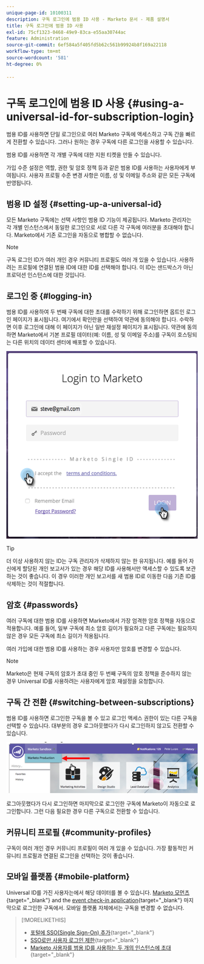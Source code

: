 ```yaml
---
unique-page-id: 10100311
description: 구독 로그인에 범용 ID 사용 - Marketo 문서 - 제품 설명서
title: 구독 로그인에 범용 ID 사용
exl-id: 75cf1323-0468-49e9-83ca-e55aa30744ac
feature: Administration
source-git-commit: 6ef584a5f405fd5b62c561b99924b8f169a22118
workflow-type: tm+mt
source-wordcount: '581'
ht-degree: 0%

---
```


# 구독 로그인에 범용 ID 사용 {#using-a-universal-id-for-subscription-login}

범용 ID를 사용하면 단일 로그인으로 여러 Marketo 구독에 액세스하고 구독 간을 빠르게 전환할 수 있습니다. 그러나 원하는 경우 구독에 다른 로그인을 사용할 수 있습니다.

범용 ID를 사용하면 각 개별 구독에 대한 지원 티켓을 만들 수 있습니다.

가입 수준 설정은 역할, 권한 및 암호 정책 등과 같은 범용 ID를 사용하는 사용자에게 부여됩니다. 사용자 프로필 수준 변경 사항은 이름, 성 및 이메일 주소와 같은 모든 구독에 반영됩니다.

## 범용 ID 설정 {#setting-up-a-universal-id}

모든 Marketo 구독에는 선택 사항인 범용 ID 기능이 제공됩니다. Marketo 관리자는 각 개별 인스턴스에서 동일한 로그인으로 서로 다른 각 구독에 여러분을 초대해야 합니다. Marketo에서 기존 로그인을 자동으로 병합할 수 없습니다.

>[!NOTE]
>
>구독 로그인 ID가 여러 개인 경우 커뮤니티 프로필도 여러 개 있을 수 있습니다. 사용하려는 프로필에 연결된 범용 ID에 대한 ID를 선택해야 합니다. 이 ID는 샌드박스가 아닌 프로덕션 인스턴스에 대한 것입니다.

## 로그인 중 {#logging-in}

범용 ID를 사용하여 두 번째 구독에 대한 초대를 수락하기 위해 로그인하면 옵트인 로그인 페이지가 표시됩니다. 여기에서 확인란을 선택하여 약관에 동의해야 합니다. 수락하면 이후 로그인에 대해 이 페이지가 아닌 일반 재설정 페이지가 표시됩니다. 약관에 동의하면 Marketo에서 기본 프로필 데이터(예: 이름, 성 및 이메일 주소)를 구독이 호스팅되는 다른 위치의 데이터 센터에 배포할 수 있습니다.

![](assets/new-login-reduced-hands-name.png)

>[!TIP]
>
>더 이상 사용하지 않는 ID는 구독 관리자가 삭제하지 않는 한 유지됩니다. 예를 들어 자신에게 할당된 개인 보고서가 있는 경우 해당 ID를 사용해서만 액세스할 수 있도록 보관하는 것이 좋습니다. 이 경우 이러한 개인 보고서를 새 범용 ID로 이동한 다음 기존 ID를 삭제하는 것이 적절합니다.

## 암호 {#passwords}

여러 구독에 대한 범용 ID를 사용하면 Marketo에서 가장 엄격한 암호 정책을 자동으로 적용합니다. 예를 들어, 일부 구독에 최소 암호 길이가 필요하고 다른 구독에는 필요하지 않은 경우 모든 구독에 최소 길이가 적용됩니다.

여러 가입에 대한 범용 ID를 사용하는 경우 사용자만 암호를 변경할 수 있습니다.

>[!NOTE]
>
>Marketo은 현재 구독의 암호가 초대 중인 두 번째 구독의 암호 정책을 준수하지 않는 경우 Universal ID를 사용하려는 사용자에게 암호 재설정을 요청합니다.

## 구독 간 전환 {#switching-between-subscriptions}

범용 ID를 사용하면 로그인한 구독을 볼 수 있고 로그인 액세스 권한이 있는 다른 구독을 선택할 수 있습니다. 대부분의 경우 로그아웃했다가 다시 로그인하지 않고도 전환할 수 있습니다.

![](assets/image2016-11-3-15-3a10-3a16.png)

로그아웃했다가 다시 로그인하면 마지막으로 로그인한 구독에 Marketo이 자동으로 로그인합니다. 그런 다음 필요한 경우 다른 구독으로 전환할 수 있습니다.

## 커뮤니티 프로필 {#community-profiles}

구독이 여러 개인 경우 커뮤니티 프로필이 여러 개 있을 수 있습니다. 가장 활동적인 커뮤니티 프로필과 연결된 로그인을 선택하는 것이 좋습니다.

## 모바일 플랫폼 {#mobile-platform}

Universal ID를 가진 사용자는에서 해당 데이터를 볼 수 있습니다. [Marketo 모먼츠](/help/marketo/product-docs/core-marketo-concepts/mobile-apps/marketo-moments/understanding-moments/understanding-marketo-moments.md){target="_blank"} and the [event check-in application](/help/marketo/product-docs/core-marketo-concepts/mobile-apps/event-check-in/event-check-in-overview.md){target="_blank"} 마지막으로 로그인한 구독에서. 모바일 플랫폼 자체에서는 구독을 변경할 수 없습니다.

>[!MORELIKETHIS]
>
>* [포털에 SSO(Single Sign-On) 추가](/help/marketo/product-docs/administration/additional-integrations/add-single-sign-on-to-a-portal.md){target="_blank"}
>* [SSO로만 사용자 로그인 제한](/help/marketo/product-docs/administration/additional-integrations/restrict-user-login-to-sso-only.md){target="_blank"}
>* [Marketo 사용자를 범용 ID를 사용하는 두 개의 인스턴스에 초대](https://nation.marketo.com/t5/Knowledgebase/Inviting-Marketo-Users-to-Two-Instances-with-Universal-ID-UID/ta-p/251122){target="_blank"}
